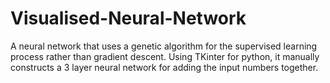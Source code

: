 # Visualised-Neural-Network
A neural network that uses a genetic algorithm for the supervised learning process rather than gradient descent.
Using TKinter for python, it manually constructs a 3 layer neural network for adding the input numbers together.
